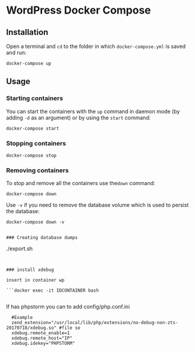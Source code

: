 #  WordPress Docker Compose


## Installation

Open a terminal and `cd` to the folder in which `docker-compose.yml` is saved and run:

```
docker-compose up
```
## Usage

### Starting containers

You can start the containers with the `up` command in daemon mode (by adding `-d` as an argument) or by using the `start` command:

```
docker-compose start
```

### Stopping containers

```
docker-compose stop
```

### Removing containers

To stop and remove all the containers use the`down` command:

```
docker-compose down
```

Use `-v` if you need to remove the database volume which is used to persist the database:

```
docker-compose down -v


### Creating database dumps

```
  ./export.sh
```


### install xdebug

insert in container wp

```docker exec -it IDCONTAINER bash
```

```pecl install xdebug-2.61
```
If has phpstorm you can to add config/php.conf.ini	

```
  #Example
  zend_extension="/usr/local/lib/php/extensions/no-debug-non-zts-20170718/xdebug.so" #file so
  xdebug.remote_enable=1
  xdebug.remote_host="IP"
  xdebug.idekey="PHPSTORM"
```


